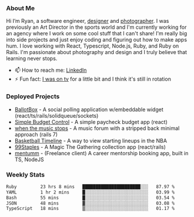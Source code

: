 ### About Me
Hi I’m Ryan, a software engineer, [designer](https://www.denvermullets.com/video) and [photographer](https://www.denvermullets.com/). I was previously an Art Director in the sports world and I'm currently working for an agency where I work on some cool stuff that I can't share! I'm really big into side projects and just enjoy coding and figuring out how to make apps hum. I love working with React, Typescript, Node.js, Ruby, and Ruby on Rails. I'm passionate about photography and design and I truly believe that learning never stops.

- 📫 How to reach me: [LinkedIn](https://www.linkedin.com/in/ryanvaznis)
- ⚡ Fun fact: [I was on tv](https://vimeo.com/381425882) for a little bit and I think it's still in rotation

### Deployed Projects
- [BallotBox](https://voteballotbox.com/) - A social polling application w/embeddable widget (react/ts/rails/solidqueue/sockets)
- [Simple Budget Control](https://simplebudgetcontrol.com/) - A simple paycheck budget app (react)
- [when the music stops](https://whenthemusicstops.net) - A music forum with a stripped back minimal approach (rails 7)
- [Basketball Timeline](https://basketball-timeline.com/?team=PHO&year=2023) - A way to view starting lineups in the NBA
- [99Staples](https://www.99staples.com/collections/denvermullets/9) - A Magic The Gathering collection app (react/rails)
- [mentumm](https://portal.mentumm.com/) - (Freelance client) A career mentorship booking app, built in TS, NodeJS

### Weekly Stats
<!--START_SECTION:waka-->

```txt
Ruby         23 hrs 8 mins   ██████████████████████░░░   87.97 %
YAML         1 hr 2 mins     █░░░░░░░░░░░░░░░░░░░░░░░░   03.99 %
Bash         55 mins         █░░░░░░░░░░░░░░░░░░░░░░░░   03.54 %
JSON         48 mins         ▓░░░░░░░░░░░░░░░░░░░░░░░░   03.08 %
TypeScript   18 mins         ▒░░░░░░░░░░░░░░░░░░░░░░░░   01.17 %
```

<!--END_SECTION:waka-->
